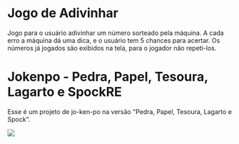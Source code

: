 # Jogo de Adivinhar

Jogo para o usuário adivinhar um número sorteado pela máquina. A cada erro a máquina dá uma dica, e o usuário tem 5 chances para acertar. Os números já jogados são exibidos na tela, para o jogador não repeti-los.


# Jokenpo - Pedra, Papel, Tesoura, Lagarto e SpockRE

Esse é um projeto de jo-ken-po na versão "Pedra, Papel, Tesoura, Lagarto e Spock".

![](https://i.imgur.com/p9MPH.png)
